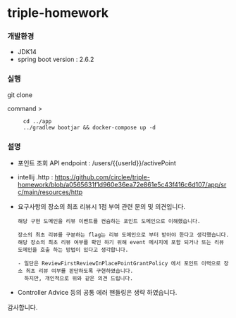 # triple-homework


### 개발환경
- JDK14
- spring boot version : 2.6.2

### 실행
git clone 

command >
```
     cd ../app
     ../gradlew bootjar && docker-compose up -d
```

### 설명

- 포인트 조회 API endpoint : /users/{{userId}}/activePoint

- intellij .http :
https://github.com/circlee/triple-homework/blob/a0565631f1d960e36ea72e861e5c43f416c6d107/app/src/main/resources/http

- 요구사항의 장소의 최초 리뷰시 1점 부여 관련 문의 및 의견입니다. 
    ```
    해당 구현 도메인을 리뷰 이벤트를 컨슘하는 포인트 도메인으로 이해했습니다.
  
    장소의 최초 리뷰를 구분하는 flag는 리뷰 도메인으로 부터 받아야 한다고 생각했습니다.
    해당 장소의 최초 리뷰 여부를 확인 하기 위해 event 메시지에 포함 되거나 또는 리뷰 도메인을 호출 하는 방법이 있다고 생각합니다.
  
    - 일단은 ReviewFirstReviewInPlacePointGrantPolicy 에서 포인트 이력으로 장소 최초 리뷰 여부를 판단하도록 구현하였습니다.
      하지만, 개인적으로 위와 같은 의견 드립니다.
    ```  
  
- Controller Advice 등의 공통 에러 핸들링은 생략 하였습니다.

감사합니다.



